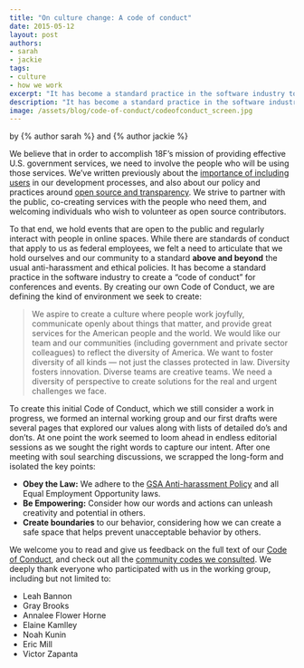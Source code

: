 ```yaml
---
title: "On culture change: A code of conduct"
date: 2015-05-12
layout: post
authors:
- sarah
- jackie
tags:
- culture
- how we work
excerpt: "It has become a standard practice in the software industry to create a “code of conduct” for conferences and events. By creating our own Code of Conduct, we are defining the kind of environment we seek to create."
description: "It has become a standard practice in the software industry to create a “code of conduct” for conferences and events. By creating our own Code of Conduct, we are defining the kind of environment we seek to create."
image: /assets/blog/code-of-conduct/codeofconduct_screen.jpg
---
```


<p class="authors">
  by {% author sarah %} and {% author jackie %}
</p>

We believe that in order to accomplish 18F’s mission of providing
effective U.S. government services, we need to involve the people who
will be using those services. We’ve written previously about the
[importance of including users](https://18f.gsa.gov/2015/03/06/ux-lessons-learned-from-a-procurement-project/)
in our development processes, and also about our policy and practices
around [open source and transparency](https://18f.gsa.gov/tags/open%20source/). We strive to
partner with the public, co-creating services with the people who need
them, and welcoming individuals who wish to volunteer as open source
contributors.

To that end, we hold events that are open to the public and regularly
interact with people in online spaces. While there are standards of
conduct that apply to us as federal employees, we felt a need to
articulate that we hold ourselves and our community to a standard
**above and beyond** the usual anti-harassment and ethical policies. It
has become a standard practice in the software industry to create a
“code of conduct” for conferences and events. By creating our own Code
of Conduct, we are defining the kind of environment we seek to create:

> We aspire to create a culture where people work joyfully, communicate
> openly about things that matter, and provide great services for the
> American people and the world. We would like our team and our
> communities (including government and private sector colleagues) to
> reflect the diversity of America. We want to foster diversity of all
> kinds — not just the classes protected in law. Diversity fosters
> innovation. Diverse teams are creative teams. We need a diversity of
> perspective to create solutions for the real and urgent challenges we
> face.

To create this initial Code of Conduct, which we still consider a work
in progress, we formed an internal working group and our first drafts
were several pages that explored our values along with lists of detailed
do’s and don’ts. At one point the work seemed to loom ahead in endless
editorial sessions as we sought the right words to capture our intent.
After one meeting with soul searching discussions, we scrapped the
long-form and isolated the key points:

-   **Obey the Law:** We adhere to the [GSA Anti-harassment Policy](http://www.gsa.gov/portal/directive/d0/content/663070) and all Equal Employment Opportunity laws.
-   **Be Empowering:** Consider how our words and actions can unleash creativity and potential in others.
-   **Create boundaries** to our behavior, considering how we can create a safe space that helps prevent unacceptable behavior by others.

We welcome you to read and give us feedback on the full text of our
[Code of Conduct](https://github.com/18F/code-of-conduct/blob/master/code-of-conduct.md),
and check out all the [community codes we consulted](https://github.com/18F/code-of-conduct/blob/master/code-of-conduct.md\#credits).
We deeply thank everyone who participated with us in the working group,
including but not limited to:

* Leah Bannon
* Gray Brooks
* Annalee Flower Horne
* Elaine Kamlley
* Noah Kunin
* Eric Mill
* Victor Zapanta